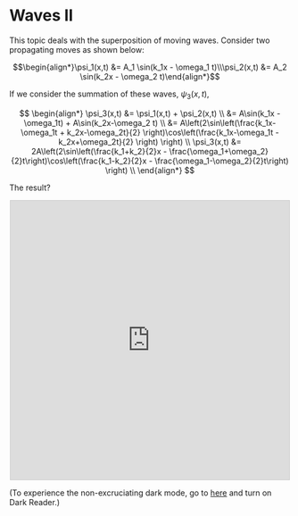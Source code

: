 # Waves II

This topic deals with the superposition of moving waves. Consider two propagating moves as shown below:

$$\begin{align*}\psi_1(x,t) &= A_1 \sin(k_1x - \omega_1 t)\\\psi_2(x,t) &= A_2 \sin(k_2x - \omega_2 t)\end{align*}$$

If we consider the summation of these waves, $\psi_3(x,t)$,

$$
\begin{align*}
\psi_3(x,t) &= \psi_1(x,t) + \psi_2(x,t) \\
&= A\sin(k_1x - \omega_1t) + A\sin(k_2x-\omega_2 t) \\
&= A\left(2\sin\left(\frac{k_1x-\omega_1t + k_2x-\omega_2t}{2} \right)\cos\left(\frac{k_1x-\omega_1t - k_2x+\omega_2t}{2} \right) \right) \\
\psi_3(x,t) &= 2A\left(2\sin\left(\frac{k_1+k_2}{2}x - \frac{\omega_1+\omega_2}{2}t\right)\cos\left(\frac{k_1-k_2}{2}x - \frac{\omega_1-\omega_2}{2}t\right) \right) \\
\end{align*}
$$

The result?

<div align="center"><iframe src="https://www.desmos.com/calculator/vjwqguzt7t?embed" width="500" height="500" style="border: 1px solid #ccc" frameborder=0></iframe></div>

(To experience the non-excruciating dark mode, go to [here](https://www.desmos.com/calculator/vjwqguzt7t) and turn on Dark Reader.)

